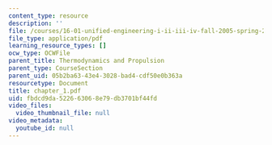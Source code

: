 ```yaml
---
content_type: resource
description: ''
file: /courses/16-01-unified-engineering-i-ii-iii-iv-fall-2005-spring-2006/fbdcd9da522663068e79db3701bf44fd_chapter_1.pdf
file_type: application/pdf
learning_resource_types: []
ocw_type: OCWFile
parent_title: Thermodynamics and Propulsion
parent_type: CourseSection
parent_uid: 05b2ba63-43e4-3028-bad4-cdf50e0b363a
resourcetype: Document
title: chapter_1.pdf
uid: fbdcd9da-5226-6306-8e79-db3701bf44fd
video_files:
  video_thumbnail_file: null
video_metadata:
  youtube_id: null
---
```

